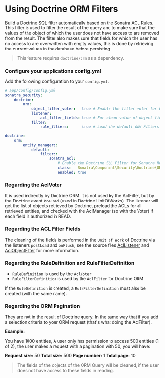 Using Doctrine ORM Filters
==========================

Build a Doctrine SQL filter automatically based on the Sonatra ACL Rules. This filter is
used to filter the result of the query and to make sure that the values of the object of which
the user does not have access to are removed from the result. The filter also makes sure that fields 
for which the user has no access to are overwritten with empty values, this is done by retrieving the
current values in the database before persisting.

> This feature requires `doctrine/orm` as a dependency.

### Configure your applications config.yml

Add the following configuration to your `config.yml`.

```yaml
# app/config/config.yml
sonatra_security:
    doctrine:
        orm:
            object_filter_voter:   true # Enable the filter voter for ORM Object
            listener:
                acl_filter_fields: true # For clean value of object fields on post load and restore value on presist defined by ACLs
            filter:
                rule_filters:      true # Load the default ORM Filters of ACL Rules

doctrine:
    orm:
        entity_managers:
            default:
                filters:
                    sonatra_acl:
                        # Enable the Doctrine SQL Filter for Sonatra Rule Filters
                        class:   Sonatra\Component\Security\Doctrine\ORM\Filter\AclFilter
                        enabled: true
```

### Regarding the AclVoter

It is used indirectly by Doctrine ORM. It is not used by the AclFilter,
but by the Doctrine event `PreLoad` (used in Doctrine UnitOfWorks). The
listener will get the list of objects retrieved by Doctrine, preload the
ACLs for all retrieved entities, and checked with the AclManager (so
with the Voter) if each field is authorized in READ.

### Regarding the ACL Filter Fields

The cleaning of the fields is performed in the `Unit of Work` of
Doctrine via the listeners `postLoad` and `onFlush`, see the source files
[AclListener](https://github.com/sonatra/sonatra-security-bundle/blob/master/Doctrine/ORM/Listener/AclListener.php)
and [AclObjectFilter](https://github.com/sonatra/sonatra-security-bundle/blob/master/Acl/Domain/AclObjectFilter.php)
for more information.

### Regarding the RuleDefinition and RuleFilterDefinition

- `RuleDefinition` is used by the `AclVoter`
- `RuleFilterDefinition` is used by the `AclFilter` for Doctrine ORM

If the `RuleDefinition` is created, a `RuleFilterDefinition` must also
be created (with the same name).

### Regarding the ORM Pagination

They are not in the result of Doctrine query. In the same way that if
you add a selection criteria to your ORM request (that's what doing the
AclFilter).

**Example:**

You have 1000 entities, A user only has permission to access 500 entities (1 of 2),
the user makes a request with a pagination with 50, you will have:

**Request size:** 50
**Total size:** 500
**Page number:** 1
**Total page:** 10

> The fields of the objects of the ORM Query will be cleaned, if the
user does not have access to these fields in reading.
